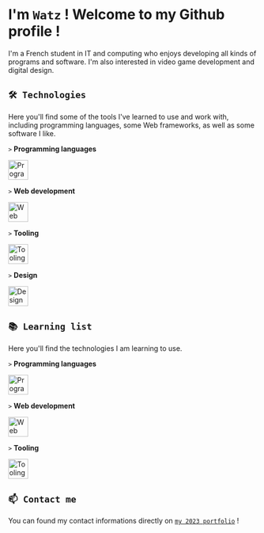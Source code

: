 # I'm `Watz` ! Welcome to my Github profile !

I'm a French student in IT and computing who enjoys developing all kinds of programs and software. I'm also interested in video game development and digital design.

## `🛠️ Technologies`

Here you'll find some of the tools I've learned to use and work with, including programming languages, some Web frameworks, as well as some software I like.

`>` **Programming languages**

<img src="https://skills.thijs.gg/icons?i=bash,java,python,cs,html,css,js" alt="Programming languages" height="40"/>

`>` **Web development**

<img src="https://skills.thijs.gg/icons?i=threejs,vite" alt="Web technologies" height="40"/>

`>` **Tooling**

<img src="https://skills.thijs.gg/icons?i=linux,debian,md,unity,unreal,idea,eclipse,github,git,docker,linkedin" alt="Tooling" height="40"/>

`>` **Design**

<img src="https://skills.thijs.gg/icons?i=blender,ps,ae,pr" alt="Design" height="40"/>

## `📚 Learning list`

Here you'll find the technologies I am learning to use.

`>` **Programming languages**

<img src="https://skills.thijs.gg/icons?i=kotlin,rust,cpp" alt="Programming languages" height="40"/>

`>` **Web development**

<img src="https://skills.thijs.gg/icons?i=react" alt="Web technologies" height="40"/>

`>` **Tooling**

<img src="https://skills.thijs.gg/icons?i=tauri" alt="Tooling" height="40"/>

## `📫 Contact me`

You can found my contact informations directly on [`my 2023 portfolio`](https://watztheengineer-2023-portfolio.vercel.app/) !
